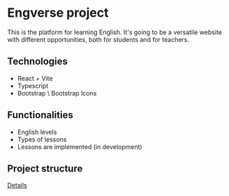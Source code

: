 # Engverse project
This is the platform for learning English. It's going to be a versatile website with different opportunities, both for students and for teachers.

## Technologies
- React + Vite
- Typescript
- Bootstrap \ Bootstrap Icons

## Functionalities 
- English levels
- Types of lessons
- Lessons are implemented (in development)

## Project structure 
[Details](./docs/project-structure.md)
